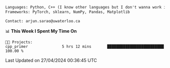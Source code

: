 ```txt
Languages: Python, C++ (I know other languages but I don't wanna work in em)
Frameworks: PyTorch, sklearn, NumPy, Pandas, Matplotlib

Contact: arjun.sarao@uwaterloo.ca
```

<!--START_SECTION:waka-->
📊 **This Week I Spent My Time On** 

```text
🐱‍💻 Projects: 
cpp_primer               5 hrs 12 mins       █████████████████████████   100.00 % 
```


 Last Updated on 27/04/2024 00:36:45 UTC
<!--END_SECTION:waka-->
